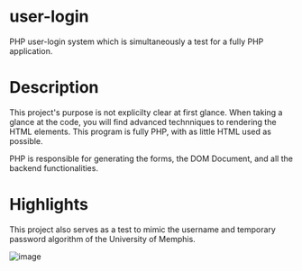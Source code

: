 # user-login
PHP user-login system which is simultaneously a test for a fully PHP application.

# Description
This project's purpose is not explicilty clear at first glance. When taking a glance at the code, you will find advanced technniques to rendering the HTML elements. This program is fully PHP, with as little HTML used as possible.

PHP is responsible for generating the forms, the DOM Document, and all the backend functionalities.

# Highlights
This project also serves as a test to mimic the username and temporary password algorithm of the University of Memphis.

![image](https://github.com/SumoNulled/user-login/assets/46579169/06a8dfa1-4a51-4e03-b709-de6690d17585)

